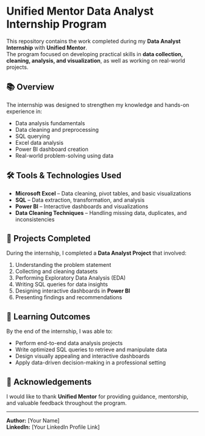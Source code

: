# Unified Mentor Data Analyst Internship Program

This repository contains the work completed during my **Data Analyst Internship** with **Unified Mentor**.  
The program focused on developing practical skills in **data collection, cleaning, analysis, and visualization**, as well as working on real-world projects.

## 📚 Overview

The internship was designed to strengthen my knowledge and hands-on experience in:
- Data analysis fundamentals
- Data cleaning and preprocessing
- SQL querying
- Excel data analysis
- Power BI dashboard creation
- Real-world problem-solving using data

## 🛠 Tools & Technologies Used
- **Microsoft Excel** – Data cleaning, pivot tables, and basic visualizations
- **SQL** – Data extraction, transformation, and analysis
- **Power BI** – Interactive dashboards and visualizations
- **Data Cleaning Techniques** – Handling missing data, duplicates, and inconsistencies

## 📂 Projects Completed
During the internship, I completed a **Data Analyst Project** that involved:
1. Understanding the problem statement
2. Collecting and cleaning datasets
3. Performing Exploratory Data Analysis (EDA)
4. Writing SQL queries for data insights
5. Designing interactive dashboards in **Power BI**
6. Presenting findings and recommendations

## 🎯 Learning Outcomes
By the end of the internship, I was able to:
- Perform end-to-end data analysis projects
- Write optimized SQL queries to retrieve and manipulate data
- Design visually appealing and interactive dashboards
- Apply data-driven decision-making in a professional setting

## 📌 Acknowledgements
I would like to thank **Unified Mentor** for providing guidance, mentorship, and valuable feedback throughout the program.

---
**Author:** [Your Name]  
**LinkedIn:** [Your LinkedIn Profile Link]

